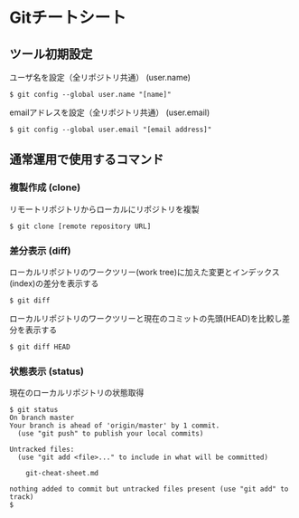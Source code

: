 # Gitチートシート

## ツール初期設定

ユーザ名を設定（全リポジトリ共通） (user.name)
```
$ git config --global user.name "[name]"
```

emailアドレスを設定（全リポジトリ共通） (user.email)
```
$ git config --global user.email "[email address]"
```


## 通常運用で使用するコマンド

### 複製作成 (clone)
リモートリポジトリからローカルにリポジトリを複製
```
$ git clone [remote repository URL]
```

### 差分表示 (diff)
ローカルリポジトリのワークツリー(work tree)に加えた変更とインデックス(index)の差分を表示する
```
$ git diff
```

ローカルリポジトリのワークツリーと現在のコミットの先頭(HEAD)を比較し差分を表示する
```
$ git diff HEAD
```


### 状態表示 (status)
現在のローカルリポジトリの状態取得
```
$ git status
On branch master
Your branch is ahead of 'origin/master' by 1 commit.
  (use "git push" to publish your local commits)

Untracked files:
  (use "git add <file>..." to include in what will be committed)

	git-cheat-sheet.md

nothing added to commit but untracked files present (use "git add" to track)
$ 
```
